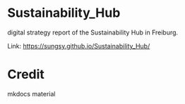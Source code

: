 # Sustainability_Hub
digital strategy report of the Sustainability Hub in Freiburg.

Link: https://sungsy.github.io/Sustainability_Hub/

# Credit
mkdocs material
